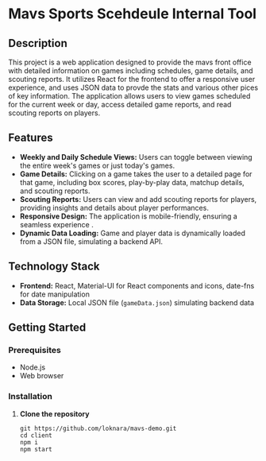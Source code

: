 # Mavs Sports Scehdeule Internal Tool

## Description

This project is a web application designed to provide the mavs front office with detailed information on games including schedules, game details, and scouting reports. It utilizes React for the frontend to offer a responsive user experience, and uses JSON data to provde the stats and various other pices of key information. The application allows users to view games scheduled for the current week or day, access detailed game reports, and read scouting reports on players.

## Features

- **Weekly and Daily Schedule Views:** Users can toggle between viewing the entire week's games or just today's games.
- **Game Details:** Clicking on a game takes the user to a detailed page for that game, including box scores, play-by-play data, matchup details, and scouting reports.
- **Scouting Reports:** Users can view and add scouting reports for players, providing insights and details about player performances.
- **Responsive Design:** The application is mobile-friendly, ensuring a seamless experience .
- **Dynamic Data Loading:** Game and player data is dynamically loaded from a JSON file, simulating a backend API.

## Technology Stack

- **Frontend:** React, Material-UI for React components and icons, date-fns for date manipulation
- **Data Storage:** Local JSON file (`gameData.json`) simulating backend data

## Getting Started

### Prerequisites

- Node.js
- Web browser

### Installation

1. **Clone the repository**

   ```
   git https://github.com/loknara/mavs-demo.git
   cd client
   npm i
   npm start
   ```
